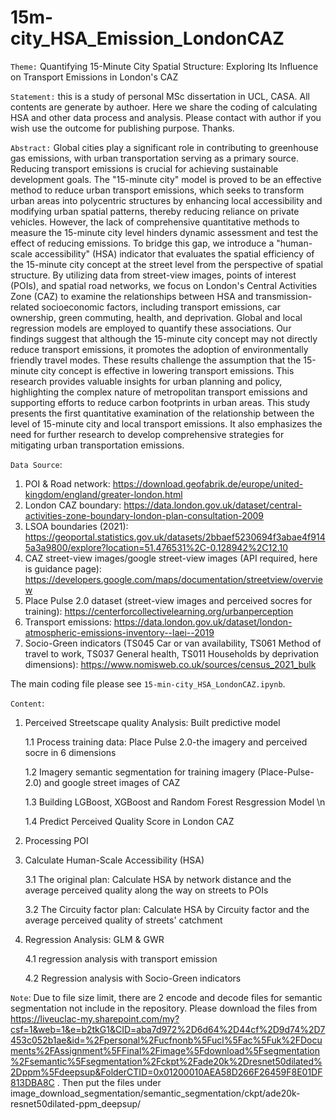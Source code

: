 # 15m-city_HSA_Emission_LondonCAZ

`Theme:` Quantifying 15-Minute City Spatial Structure: Exploring Its Influence on Transport Emissions in London's CAZ

`Statement:` this is a study of personal MSc dissertation in UCL, CASA. All contents are generate by authoer. Here we share the coding of calculating HSA and other data process and analysis. Please contact with author if you wish use the outcome for publishing purpose. Thanks.

`Abstract:` Global cities play a significant role in contributing to greenhouse gas emissions, with urban transportation serving as a primary source. Reducing transport emissions is crucial for achieving sustainable development goals. The "15-minute city" model is proved to be an effective method to reduce urban transport emissions, which seeks to transform urban areas into polycentric structures by enhancing local accessibility and modifying urban spatial patterns, thereby reducing reliance on private vehicles. However, the lack of comprehensive quantitative methods to measure the 15-minute city level hinders dynamic assessment and test the effect of reducing emissions.
To bridge this gap, we introduce a "human-scale accessibility" (HSA) indicator that evaluates the spatial efficiency of the 15-minute city concept at the street level from the perspective of spatial structure. By utilizing data from street-view images, points of interest (POIs), and spatial road networks, we focus on London's Central Activities Zone (CAZ) to examine the relationships between HSA and transmission-related socioeconomic factors, including transport emissions, car ownership, green commuting, health, and deprivation. Global and local regression models are employed to quantify these associations.
Our findings suggest that although the 15-minute city concept may not directly reduce transport emissions, it promotes the adoption of environmentally friendly travel modes. These results challenge the assumption that the 15-minute city concept is effective in lowering transport emissions. This research provides valuable insights for urban planning and policy, highlighting the complex nature of metropolitan transport emissions and supporting efforts to reduce carbon footprints in urban areas. This study presents the first quantitative examination of the relationship between the level of 15-minute city and local transport emissions. It also emphasizes the need for further research to develop comprehensive strategies for mitigating urban transportation emissions.


`Data Source`:
1. POI & Road network: https://download.geofabrik.de/europe/united-kingdom/england/greater-london.html
2. London CAZ boundary: https://data.london.gov.uk/dataset/central-activities-zone-boundary-london-plan-consultation-2009
3. LSOA boundaries (2021): https://geoportal.statistics.gov.uk/datasets/2bbaef5230694f3abae4f9145a3a9800/explore?location=51.476531%2C-0.128942%2C12.10
4. CAZ street-view images/google street-view images (API required, here is guidance page): https://developers.google.com/maps/documentation/streetview/overview
5. Place Pulse 2.0 dataset (street-view images and perceived socres for training): https://centerforcollectivelearning.org/urbanperception
6. Transport emissions: https://data.london.gov.uk/dataset/london-atmospheric-emissions-inventory--laei--2019
7. Socio-Green indicators (TS045 Car or van availability, TS061 Method of travel to work, TS037 General health, TS011 Households by deprivation dimensions): https://www.nomisweb.co.uk/sources/census_2021_bulk


The main coding file please see `15-min-city_HSA_LondonCAZ.ipynb`.
   
`Content`:

1. Perceived Streetscape quality Analysis: Built predictive model

   1.1 Process training data: Place Pulse 2.0-the imagery and perceived socre in 6 dimensions

   1.2 Imagery semantic segmentation for training imagery (Place-Pulse-2.0) and google street images of CAZ

   1.3 Building LGBoost, XGBoost and Random Forest Resgression Model \n

   1.4 Predict Perceived Quality Score in London CAZ
   
2. Processing POI
   
3. Calculate Human-Scale Accessibility (HSA)
   
   3.1 The original plan: Calculate HSA by network distance and the average perceived quality along the way on streets to POIs
   
   3.2 The Circuity factor plan: Calculate HSA by Circuity factor and the average perceived quality of streets' catchment
   
4. Regression Analysis: GLM & GWR
   
   4.1 regression analysis with transport emission
   
   4.2 Regression analysis with Socio-Green indicators



`Note`: Due to file size limit, there are 2 encode and decode files for semantic segmentation not include in the repository. Please download the files from https://liveuclac-my.sharepoint.com/my?csf=1&web=1&e=b2tkG1&CID=aba7d972%2D6d64%2D44cf%2D9d74%2D7453c052b1ae&id=%2Fpersonal%2Fucfnonb%5Fucl%5Fac%5Fuk%2FDocuments%2FAssignment%5FFinal%2Fimage%5Fdownload%5Fsegmentation%2Fsemantic%5Fsegmentation%2Fckpt%2Fade20k%2Dresnet50dilated%2Dppm%5Fdeepsup&FolderCTID=0x01200010AEA58D266F26459F8E01DF813DBA8C . Then put the files under image_download_segmentation/semantic_segmentation/ckpt/ade20k-resnet50dilated-ppm_deepsup/
